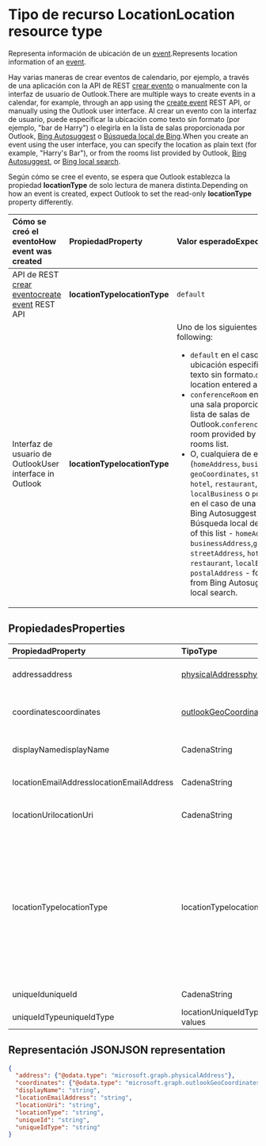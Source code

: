 # <a name="location-resource-type"></a><span data-ttu-id="189b8-101">Tipo de recurso Location</span><span class="sxs-lookup"><span data-stu-id="189b8-101">Location resource type</span></span>

<span data-ttu-id="189b8-102">Representa información de ubicación de un [event](event.md).</span><span class="sxs-lookup"><span data-stu-id="189b8-102">Represents location information of an [event](event.md).</span></span>

<span data-ttu-id="189b8-103">Hay varias maneras de crear eventos de calendario, por ejemplo, a través de una aplicación con la API de REST [crear evento](../api/user_post_events.md) o manualmente con la interfaz de usuario de Outlook.</span><span class="sxs-lookup"><span data-stu-id="189b8-103">There are multiple ways to create events in a calendar, for example, through an app using the [create event](../api/user_post_events.md) REST API, or manually using the Outlook user interface.</span></span> <span data-ttu-id="189b8-104">Al crear un evento con la interfaz de usuario, puede especificar la ubicación como texto sin formato (por ejemplo, "bar de Harry") o elegirla en la lista de salas proporcionada por Outlook, [Bing Autosuggest](https://blogs.bing.com/search/2013/02/20/a-look-at-autosuggest/) o [Búsqueda local de Bing](https://blogs.bing.com/search/2010/08/17/local-search-on-m-bing-com/).</span><span class="sxs-lookup"><span data-stu-id="189b8-104">When you create an event using the user interface, you can specify the location as plain text (for example, "Harry's Bar"), or from the rooms list provided by Outlook, [Bing Autosuggest](https://blogs.bing.com/search/2013/02/20/a-look-at-autosuggest/), or [Bing local search](https://blogs.bing.com/search/2010/08/17/local-search-on-m-bing-com/).</span></span> 

<span data-ttu-id="189b8-105">Según cómo se cree el evento, se espera que Outlook establezca la propiedad **locationType** de solo lectura de manera distinta.</span><span class="sxs-lookup"><span data-stu-id="189b8-105">Depending on how an event is created, expect Outlook to set the read-only **locationType** property differently.</span></span> 

| <span data-ttu-id="189b8-106">Cómo se creó el evento</span><span class="sxs-lookup"><span data-stu-id="189b8-106">How event was created</span></span>  | <span data-ttu-id="189b8-107">Propiedad</span><span class="sxs-lookup"><span data-stu-id="189b8-107">Property</span></span>   | <span data-ttu-id="189b8-108">Valor esperado</span><span class="sxs-lookup"><span data-stu-id="189b8-108">Expected value</span></span> |
|:----------|:-------|:--------------------------------|
| <span data-ttu-id="189b8-109">API de REST [crear evento](../api/user_post_events.md)</span><span class="sxs-lookup"><span data-stu-id="189b8-109">[create event](../api/user_post_events.md) REST API</span></span> | <span data-ttu-id="189b8-110">**locationType**</span><span class="sxs-lookup"><span data-stu-id="189b8-110">**locationType**</span></span> | `default` |
| <span data-ttu-id="189b8-111">Interfaz de usuario de Outlook</span><span class="sxs-lookup"><span data-stu-id="189b8-111">User interface in Outlook</span></span> | <span data-ttu-id="189b8-112">**locationType**</span><span class="sxs-lookup"><span data-stu-id="189b8-112">**locationType**</span></span> | <span data-ttu-id="189b8-113">Uno de los siguientes:</span><span class="sxs-lookup"><span data-stu-id="189b8-113">One of the following:</span></span> <ul><li><span data-ttu-id="189b8-114">`default` en el caso de una ubicación especificada como texto sin formato.</span><span class="sxs-lookup"><span data-stu-id="189b8-114">`default` for a location entered as plain text.</span></span></li><li><span data-ttu-id="189b8-115">`conferenceRoom` en el caso de una sala proporcionada por la lista de salas de Outlook.</span><span class="sxs-lookup"><span data-stu-id="189b8-115">`conferenceRoom` for a room provided by the Outlook rooms list.</span></span></li><li><span data-ttu-id="189b8-116">O, cualquiera de esta lista (`homeAddress`, `businessAddress`, `geoCoordinates`, `streetAddress`, `hotel`, `restaurant`, `localBusiness` o `postalAddress`) en el caso de una ubicación de Bing Autosuggest o de Búsqueda local de Bing.</span><span class="sxs-lookup"><span data-stu-id="189b8-116">Or, any of this list - `homeAddress`, `businessAddress`,`geoCoordinates`, `streetAddress`, `hotel`, `restaurant`, `localBusiness`, `postalAddress` - for a location from Bing Autosuggest or Bing local search.</span></span></li></ul> |

## <a name="properties"></a><span data-ttu-id="189b8-117">Propiedades</span><span class="sxs-lookup"><span data-stu-id="189b8-117">Properties</span></span>
| <span data-ttu-id="189b8-118">Propiedad</span><span class="sxs-lookup"><span data-stu-id="189b8-118">Property</span></span>  | <span data-ttu-id="189b8-119">Tipo</span><span class="sxs-lookup"><span data-stu-id="189b8-119">Type</span></span>   | <span data-ttu-id="189b8-120">Descripción</span><span class="sxs-lookup"><span data-stu-id="189b8-120">Description</span></span>                                                     |
|:----------|:-------|:----------------------------------------------------------------|
| <span data-ttu-id="189b8-121">address</span><span class="sxs-lookup"><span data-stu-id="189b8-121">address</span></span> | [<span data-ttu-id="189b8-122">physicalAddress</span><span class="sxs-lookup"><span data-stu-id="189b8-122">physicalAddress</span></span>](physicaladdress.md) |<span data-ttu-id="189b8-123">Dirección postal de la ubicación.</span><span class="sxs-lookup"><span data-stu-id="189b8-123">The street address of the location.</span></span> |
| <span data-ttu-id="189b8-124">coordinates</span><span class="sxs-lookup"><span data-stu-id="189b8-124">coordinates</span></span> | [<span data-ttu-id="189b8-125">outlookGeoCoordinates</span><span class="sxs-lookup"><span data-stu-id="189b8-125">outlookGeoCoordinates</span></span>](outlookgeocoordinates.md) | <span data-ttu-id="189b8-126">Coordenadas geográficas y elevación de la ubicación.</span><span class="sxs-lookup"><span data-stu-id="189b8-126">The geographic coordinates and elevation of the location.</span></span> |
| <span data-ttu-id="189b8-127">displayName</span><span class="sxs-lookup"><span data-stu-id="189b8-127">displayName</span></span>  | <span data-ttu-id="189b8-128">Cadena</span><span class="sxs-lookup"><span data-stu-id="189b8-128">String</span></span> | <span data-ttu-id="189b8-129">Nombre asociado a la ubicación.</span><span class="sxs-lookup"><span data-stu-id="189b8-129">The name associated with the location.</span></span>                       |
| <span data-ttu-id="189b8-130">locationEmailAddress</span><span class="sxs-lookup"><span data-stu-id="189b8-130">locationEmailAddress</span></span> | <span data-ttu-id="189b8-131">Cadena</span><span class="sxs-lookup"><span data-stu-id="189b8-131">String</span></span> | <span data-ttu-id="189b8-132">Dirección de correo electrónico opcional de la ubicación</span><span class="sxs-lookup"><span data-stu-id="189b8-132">Optional email address of the location.</span></span>              |
| <span data-ttu-id="189b8-133">locationUri</span><span class="sxs-lookup"><span data-stu-id="189b8-133">locationUri</span></span> | <span data-ttu-id="189b8-134">Cadena</span><span class="sxs-lookup"><span data-stu-id="189b8-134">String</span></span> | <span data-ttu-id="189b8-135">URI opcional que representa la ubicación.</span><span class="sxs-lookup"><span data-stu-id="189b8-135">Optional URI representing the location.</span></span> |
| <span data-ttu-id="189b8-136">locationType</span><span class="sxs-lookup"><span data-stu-id="189b8-136">locationType</span></span> | <span data-ttu-id="189b8-137">locationType</span><span class="sxs-lookup"><span data-stu-id="189b8-137">locationType</span></span> | <span data-ttu-id="189b8-138">Tipo de ubicación.</span><span class="sxs-lookup"><span data-stu-id="189b8-138">The type of location.</span></span> <span data-ttu-id="189b8-139">Los valores posibles son: `default`, `conferenceRoom`, `homeAddress`, `businessAddress`,`geoCoordinates`, `streetAddress`, `hotel`, `restaurant`, `localBusiness` y `postalAddress`.</span><span class="sxs-lookup"><span data-stu-id="189b8-139">The possible values are `default`, `conferenceRoom`, `homeAddress`, `businessAddress`, `geoCoordinates`, `streetAddress`, `hotel`, `restaurant`, `localBusiness`, `postalAddress`, , or .</span></span> <span data-ttu-id="189b8-140">Solo lectura.</span><span class="sxs-lookup"><span data-stu-id="189b8-140">Read-only.</span></span>|
| <span data-ttu-id="189b8-141">uniqueId</span><span class="sxs-lookup"><span data-stu-id="189b8-141">uniqueId</span></span> | <span data-ttu-id="189b8-142">Cadena</span><span class="sxs-lookup"><span data-stu-id="189b8-142">String</span></span> | <span data-ttu-id="189b8-143">Solo para uso interno.</span><span class="sxs-lookup"><span data-stu-id="189b8-143">For internal use only.</span></span>|
| <span data-ttu-id="189b8-144">uniqueIdType</span><span class="sxs-lookup"><span data-stu-id="189b8-144">uniqueIdType</span></span> | <span data-ttu-id="189b8-145">locationUniqueIdType</span><span class="sxs-lookup"><span data-stu-id="189b8-145">locationUniqueIdType values</span></span> | <span data-ttu-id="189b8-146">Solo para uso interno.</span><span class="sxs-lookup"><span data-stu-id="189b8-146">For internal use only.</span></span> |

## <a name="json-representation"></a><span data-ttu-id="189b8-147">Representación JSON</span><span class="sxs-lookup"><span data-stu-id="189b8-147">JSON representation</span></span>

<!-- {
  "blockType": "resource",
  "optionalProperties": [

  ],
  "@odata.type": "microsoft.graph.location"
}-->
```json
{
  "address": {"@odata.type": "microsoft.graph.physicalAddress"},
  "coordinates": {"@odata.type": "microsoft.graph.outlookGeoCoordinates"},
  "displayName": "string",
  "locationEmailAddress": "string",
  "locationUri": "string",
  "locationType": "string",
  "uniqueId": "string",
  "uniqueIdType": "string"
}

```


<!-- uuid: 8fcb5dbc-d5aa-4681-8e31-b001d5168d79
2015-10-25 14:57:30 UTC -->
<!-- {
  "type": "#page.annotation",
  "description": "location resource",
  "keywords": "",
  "section": "documentation",
  "tocPath": ""
}-->
